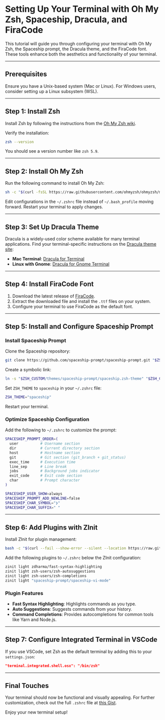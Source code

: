 # Setting Up Your Terminal with Oh My Zsh, Spaceship, Dracula, and FiraCode

This tutorial will guide you through configuring your terminal with Oh My Zsh, the Spaceship prompt, the Dracula theme, and the FiraCode font. These tools enhance both the aesthetics and functionality of your terminal.

---

## Prerequisites

Ensure you have a Unix-based system (Mac or Linux). For Windows users, consider setting up a Linux subsystem (WSL).

---

## Step 1: Install Zsh

Install Zsh by following the instructions from the [Oh My Zsh wiki](https://github.com/robbyrussell/oh-my-zsh/wiki/Installing-ZSH).

Verify the installation:

```sh
zsh --version
```

You should see a version number like `zsh 5.9`.

---

## Step 2: Install Oh My Zsh

Run the following command to install Oh My Zsh:

```sh
sh -c "$(curl -fsSL https://raw.githubusercontent.com/ohmyzsh/ohmyzsh/master/tools/install.sh)"
```

Edit configurations in the `~/.zshrc` file instead of `~/.bash_profile` moving forward. Restart your terminal to apply changes.

---

## Step 3: Set Up Dracula Theme

Dracula is a widely-used color scheme available for many terminal applications. Find your terminal-specific instructions on the [Dracula theme site](https://draculatheme.com):

- **Mac Terminal**: [Dracula for Terminal](https://draculatheme.com/terminal/)
- **Linux with Gnome**: [Dracula for Gnome Terminal](https://github.com/dracula/gnome-terminal)

---

## Step 4: Install FiraCode Font

1. Download the latest release of [FiraCode](https://github.com/tonsky/FiraCode/releases).
2. Extract the downloaded file and install the `.ttf` files on your system.
3. Configure your terminal to use FiraCode as the default font.

---

## Step 5: Install and Configure Spaceship Prompt

### Install Spaceship Prompt

Clone the Spaceship repository:

```sh
git clone https://github.com/spaceship-prompt/spaceship-prompt.git "$ZSH_CUSTOM/themes/spaceship-prompt" --depth=1
```

Create a symbolic link:

```sh
ln -s "$ZSH_CUSTOM/themes/spaceship-prompt/spaceship.zsh-theme" "$ZSH_CUSTOM/themes/spaceship.zsh-theme"
```

Set `ZSH_THEME` to `spaceship` in your `~/.zshrc` file:

```sh
ZSH_THEME="spaceship"
```

Restart your terminal.

### Optimize Spaceship Configuration

Add the following to `~/.zshrc` to customize the prompt:

```sh
SPACESHIP_PROMPT_ORDER=(
  user          # Username section
  dir           # Current directory section
  host          # Hostname section
  git           # Git section (git_branch + git_status)
  exec_time     # Execution time
  line_sep      # Line break
  jobs          # Background jobs indicator
  exit_code     # Exit code section
  char          # Prompt character
)

SPACESHIP_USER_SHOW=always
SPACESHIP_PROMPT_ADD_NEWLINE=false
SPACESHIP_CHAR_SYMBOL="❯"
SPACESHIP_CHAR_SUFFIX=" "
```

---

## Step 6: Add Plugins with ZInit

Install ZInit for plugin management:

```sh
bash -c "$(curl --fail --show-error --silent --location https://raw.githubusercontent.com/zdharma-continuum/zinit/HEAD/scripts/install.sh)"
```

Add the following plugins to `~/.zshrc` below the ZInit configuration:

```sh
zinit light zdharma/fast-syntax-highlighting
zinit light zsh-users/zsh-autosuggestions
zinit light zsh-users/zsh-completions
zinit light "spaceship-prompt/spaceship-vi-mode"
```

### Plugin Features

- **Fast Syntax Highlighting**: Highlights commands as you type.
- **Auto Suggestions**: Suggests commands from your history.
- **Command Completions**: Provides autocompletions for common tools like Yarn and Node.js.

---

## Step 7: Configure Integrated Terminal in VSCode

If you use VSCode, set Zsh as the default terminal by adding this to your `settings.json`:

```json
"terminal.integrated.shell.osx": "/bin/zsh"
```

---

## Final Touches

Your terminal should now be functional and visually appealing. For further customization, check out the full `.zshrc` file at [this Gist](https://gist.github.com/diego3g/b0513d5ff6d9d983c48bed3fd8f10cdb).

Enjoy your new terminal setup!

